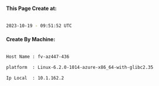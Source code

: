 
   
#### This Page Create at:

```bash

2023-10-19 - 09:51:52 UTC

```

#### Create By Machine:

```bash

Host Name : fv-az447-436

platform  : Linux-6.2.0-1014-azure-x86_64-with-glibc2.35

Ip Local  : 10.1.162.2

```

